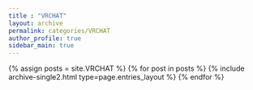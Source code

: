 ```yaml
---
title : "VRCHAT"
layout: archive
permalink: categories/VRCHAT
author_profile: true
sidebar_main: true
---
```


{% assign posts = site.VRCHAT %}
{% for post in posts %} {% include archive-single2.html type=page.entries_layout %} {% endfor %}